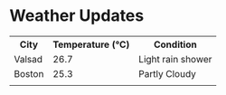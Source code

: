 # Weather Updates

<!-- WEATHER-UPDATE-START -->
<table><tr><th>City</th><th>Temperature (°C)</th><th>Condition</th></tr><tr><td>Valsad</td><td>26.7</td><td>Light rain shower</td></tr><tr><td>Boston</td><td>25.3</td><td>Partly Cloudy</td></tr><tr><td></td><td></td><td></td></tr></table>
<!-- WEATHER-UPDATE-END -->

